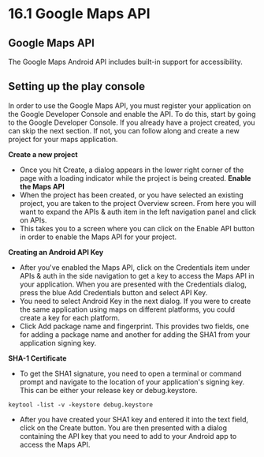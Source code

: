 # 16.1 Google Maps API

## Google Maps API

The Google Maps Android API includes built-in support for accessibility.

## Setting up the play console

In order to use the Google Maps API, you must register your application on the Google Developer Console and enable the API. To do this, start by going to the Google Developer Console. If you already have a project created, you can skip the next section. If not, you can follow along and create a new project for your maps application.

**Create a new project**

* Once you hit Create, a dialog appears in the lower right corner of the page with a loading indicator while the project is being created. **Enable the Maps API**
* When the project has been created, or you have selected an existing project, you are taken to the project Overview screen. From here you will want to expand the APIs & auth item in the left navigation panel and click on APIs.
* This takes you to a screen where you can click on the Enable API button in order to enable the Maps API for your project.

**Creating an Android API Key**

* After you've enabled the Maps API, click on the Credentials item under APIs & auth in the side navigation to get a key to access the Maps API in your application. When you are presented with the Credentials dialog, press the blue Add Credentials button and select API Key.
* You need to select Android Key in the next dialog. If you were to create the same application using maps on different platforms, you could create a key for each platform.
* Click Add package name and fingerprint. This provides two fields, one for adding a package name and another for adding the SHA1 from your application signing key.

**SHA-1 Certificate**

* To get the SHA1 signature, you need to open a terminal or command prompt and navigate to the location of your application's signing key. This can be either your release key or debug.keystore.

`keytool -list -v -keystore debug.keystore`

* After you have created your SHA1 key and entered it into the text field, click on the Create button. You are then presented with a dialog containing the API key that you need to add to your Android app to access the Maps API.

